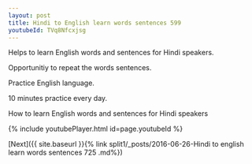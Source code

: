 ```yaml
---
layout: post
title: Hindi to English learn words sentences 599 
youtubeId: TVq8Nfcxjsg
---
```

 
 
Helps to learn English words and sentences for Hindi speakers.

Opportunitiy to repeat the words sentences. 

Practice English language. 
 
10 minutes practice every day. 
 
How to learn English words and sentences for Hindi speakers 
 
{% include youtubePlayer.html id=page.youtubeId %}
 
 
[Next]({{ site.baseurl }}{% link  split1/_posts/2016-06-26-Hindi to english learn words sentences 725 .md%})
 
